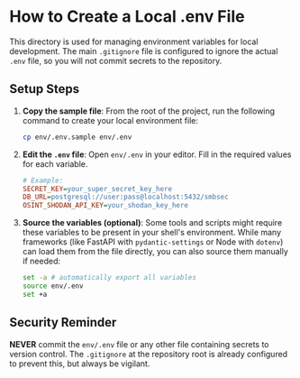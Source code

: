 # How to Create a Local .env File

This directory is used for managing environment variables for local development. The main `.gitignore` file is configured to ignore the actual `.env` file, so you will not commit secrets to the repository.

## Setup Steps

1.  **Copy the sample file**: From the root of the project, run the following command to create your local environment file:

    ```sh
    cp env/.env.sample env/.env
    ```

2.  **Edit the `.env` file**: Open `env/.env` in your editor. Fill in the required values for each variable.

    ```ini
    # Example:
    SECRET_KEY=your_super_secret_key_here
    DB_URL=postgresql://user:pass@localhost:5432/smbsec
    OSINT_SHODAN_API_KEY=your_shodan_key_here
    ```

3.  **Source the variables (optional)**: Some tools and scripts might require these variables to be present in your shell's environment. While many frameworks (like FastAPI with `pydantic-settings` or Node with `dotenv`) can load them from the file directly, you can also source them manually if needed:
    ```sh
    set -a # automatically export all variables
    source env/.env
    set +a
    ```

## Security Reminder

**NEVER** commit the `env/.env` file or any other file containing secrets to version control. The `.gitignore` at the repository root is already configured to prevent this, but always be vigilant.
